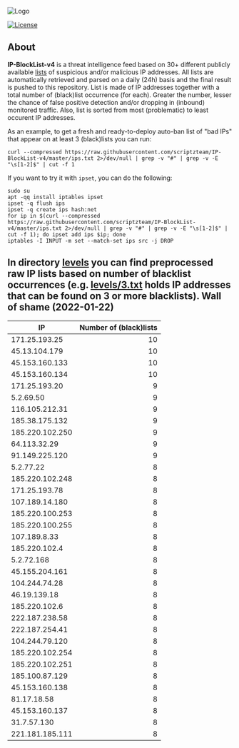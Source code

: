 ![Logo](https://i.imgur.com/PyKLAe7.png)

[![License](https://img.shields.io/badge/license-The_Unlicense-red.svg)](https://unlicense.org/)

About
----

**IP-BlockList-v4** is a threat intelligence feed based on 30+ different publicly available [lists](https://github.com/stamparm/maltrail) of suspicious and/or malicious IP addresses. All lists are automatically retrieved and parsed on a daily (24h) basis and the final result is pushed to this repository. List is made of IP addresses together with a total number of (black)list occurrence (for each). Greater the number, lesser the chance of false positive detection and/or dropping in (inbound) monitored traffic. Also, list is sorted from most (problematic) to least occurent IP addresses.

As an example, to get a fresh and ready-to-deploy auto-ban list of "bad IPs" that appear on at least 3 (black)lists you can run:

```
curl --compressed https://raw.githubusercontent.com/scriptzteam/IP-BlockList-v4/master/ips.txt 2>/dev/null | grep -v "#" | grep -v -E "\s[1-2]$" | cut -f 1
```

If you want to try it with `ipset`, you can do the following:

```
sudo su
apt -qq install iptables ipset
ipset -q flush ips
ipset -q create ips hash:net
for ip in $(curl --compressed https://raw.githubusercontent.com/scriptzteam/IP-BlockList-v4/master/ips.txt 2>/dev/null | grep -v "#" | grep -v -E "\s[1-2]$" | cut -f 1); do ipset add ips $ip; done
iptables -I INPUT -m set --match-set ips src -j DROP
```

In directory [levels](levels) you can find preprocessed raw IP lists based on number of blacklist occurrences (e.g. [levels/3.txt](levels/3.txt) holds IP addresses that can be found on 3 or more blacklists).
Wall of shame (2022-01-22)
----

|IP|Number of (black)lists|
|---|--:|
171.25.193.25|10
45.13.104.179|10
45.153.160.133|10
45.153.160.134|10
171.25.193.20|9
5.2.69.50|9
116.105.212.31|9
185.38.175.132|9
185.220.102.250|9
64.113.32.29|9
91.149.225.120|9
5.2.77.22|8
185.220.102.248|8
171.25.193.78|8
107.189.14.180|8
185.220.100.253|8
185.220.100.255|8
107.189.8.33|8
185.220.102.4|8
5.2.72.168|8
45.155.204.161|8
104.244.74.28|8
46.19.139.18|8
185.220.102.6|8
222.187.238.58|8
222.187.254.41|8
104.244.79.120|8
185.220.102.254|8
185.220.102.251|8
185.100.87.129|8
45.153.160.138|8
81.17.18.58|8
45.153.160.137|8
31.7.57.130|8
221.181.185.111|8
